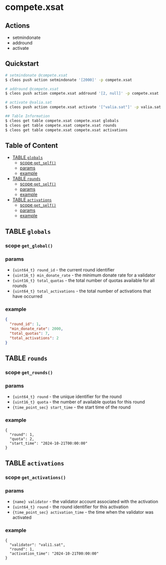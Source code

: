 # compete.xsat

## Actions

- setmindonate
- addround
- activate

## Quickstart

````bash
# setmindonate @compete.xsat
$ cleos push action setmindonate '[2000]' -p compete.xsat

# addround @compete.xsat
$ cleos push action compete.xsat addround '[2, null]' -p compete.xsat

# activate @valia.sat
$ cleos push action compete.xsat activate '["valia.sat"]' -p valia.sat

## Table Information
$ cleos get table compete.xsat compete.xsat globals
$ cleos get table compete.xsat compete.xsat rounds
$ cleos get table compete.xsat compete.xsat activations
````

## Table of Content

- [TABLE `globals`](#table-globals)
  - [scope `get_self()`](#scope-get_self)
  - [params](#params)
  - [example](#example)
- [TABLE `rounds`](#table-rounds)
  - [scope `get_self()`](#scope-get_self-1)
  - [params](#params-1)
  - [example](#example-1)
- [TABLE `activations`](#table-activations)
  - [scope `get_self()`](#scope-get_self-21)
  - [params](#params-2)
  - [example](#example-2)

## TABLE `globals`

### scope `get_global()`

### params

- `{uint64_t} round_id` - the current round identifier
- `{uint16_t} min_donate_rate` - the minimum donate rate for a validator
- `{uint16_t} total_quotas` - the total number of quotas available for all rounds
- `{uint64_t} total_activations` - the total number of activations that have occurred

### example

```json
{
  "round_id": 1,
  "min_donate_rate": 2000,
  "total_quotas": 7,
  "total_activations": 2
}
```

## TABLE `rounds`

### scope `get_rounds()`

### params

- `{uint64_t} round` - the unique identifier for the round
- `{uint16_t} quota` - the number of available quotas for this round
- `{time_point_sec} start_time` - the start time of the round

### example

```
{
  "round": 1,
  "quota": 2,
  "start_time": "2024-10-21T00:00:00"
}
```

## TABLE `activations`

### scope `get_activations()`

### params

- `{name} validator` - the validator account associated with the activation
- `{uint64_t} round` - the round identifier for this activation
- `{time_point_sec} activation_time` - the time when the validator was activated

### example

```
{
  "validator": "vali1.sat",
  "round": 1,
  "activation_time": "2024-10-21T00:00:00"
}
```
